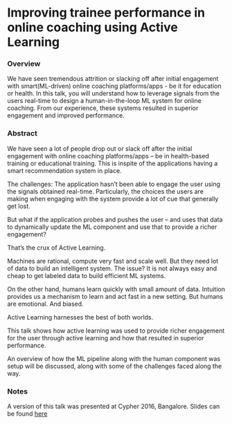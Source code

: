 # Improving trainee performance in online coaching using Active Learning

### Overview 

We have seen tremendous attrition or slacking off after initial engagement with smart(ML-driven) online coaching platforms/apps - be it for education or health. In this talk, you will understand how to leverage signals from the users real-time to design a human-in-the-loop ML system for online coaching. From our experience, these systems resulted in superior engagement and improved performance.

### Abstract

We have seen a lot of people drop out or slack off after the initial engagement with online coaching platforms/apps – be in health-based training or educational training. This is inspite of the applications having a smart recommendation system in place.

The challenges: The application hasn’t been able to engage the user using the signals obtained real-time. Particularly, the choices the users are making when engaging with the system provide a lot of cue that generally get lost.

But what if the application probes and pushes the user – and uses that data to dynamically update the ML component and use that to provide a richer engagement?

That’s the crux of Active Learning.

Machines are rational, compute very fast and scale well. But they need lot of data to build an intelligent system. The issue? It is not always easy and cheap to get labeled data to build efficient ML systems.

On the other hand, humans learn quickly with small amount of data. Intuition provides us a mechanism to learn and act fast in a new setting. But humans are emotional. And biased.

Active Learning harnesses the best of both worlds.

This talk shows how active learning was used to provide richer engagement for the user through active learning and how that resulted in superior performance.

An overview of how the ML pipeline along with the human component was setup will be discussed, along with some of the challenges faced along the way.

### Notes

A version of this talk was presented at Cypher 2016, Bangalore. Slides can be found [here](https://speakerdeck.com/bargava/scaling-b2b-sales-using-machine-learning-and-human-in-the-loop)

